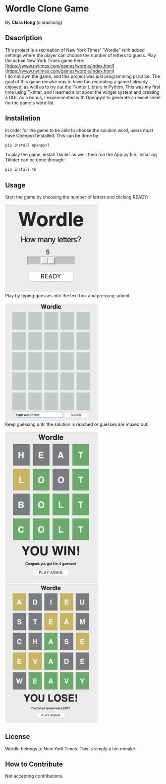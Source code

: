 # Wordle Clone Game
By **Clara Hong** (clarashong)

## Description
This project is a recreation of New York Times' "Wordle" with added settings where the player can choose the number of letters to guess.
Play the actual New York Times game here: 
[https://www.nytimes.com/games/wordle/index.html](https://www.nytimes.com/games/wordle/index.html) \
I do not own the game, and this project was just programming practice. 
The goal of this game remake was to have fun recreating a game I already enjoyed, as well as to try out the Tkinter Library in Python. 
This was my first time using Tkinter, and I learned a lot about the widget system and creating a GUI. 
As a bonus, I experimented with Openpyxl to generate an excel sheet for the game's word list. 

## Installation

In order for the game to be able to choose the solution word, users must have Openpyxl installed. This can be done by: 


```sh
pip install openpyxl
```

To play the game, install Tkinter as well, then run the App.py file. 
Installing Tkinter can be done through: 

```sh
pip install tk
```

## Usage
Start the game by choosing the number of letters and clicking READY: \
\
<img src="Images/wordle1.png" alt="drawing" width="300"/> 
\
Play by typing guesses into the text box and pressing submit: \
\
<img src="Images/wordle2.png" alt="drawing" width="300"/>
\
Keep guessing until the solution is reached or guesses are maxed out: \
\
<img src="Images/wordle4.png" alt="drawing" width="300"/>
\
<img src="Images/wordle5.png" alt="drawing" width="300"/>

## License
Wordle belongs to New York Times. This is simply a fan remake.

## How to Contribute

Not accepting contributions. 

